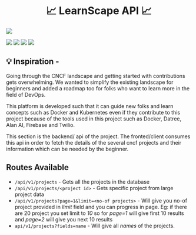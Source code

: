 <h1 align="center"> 📈 LearnScape API 📈 </h1>

<img src="https://raw.githubusercontent.com/starlightknown/LearnScape/main/learnscape.gif?token=ARZODXPL47CVB33WWK76F6LBXXH32">

<a href="https://github.com/starlightknown/LearnScape"><img src="https://badges.frapsoft.com/os/v1/open-source.svg?v=103"></a>
<a href="https://github.com/starlightknown/LearnScape"><img src="https://img.shields.io/badge/Built%20by-developers%20%3C%2F%3E-0059b3"></a>
<a href="https://github.com/starlightknown/LearnScape"><img src="https://img.shields.io/static/v1.svg?label=Contributions&message=Welcome&color=yellow"></a>
<a href="https://github.com/starlightknown/"><img src="https://img.shields.io/badge/Maintained%3F-yes-brightgreen.svg?v=103"></a>

## 💡 Inspiration -
Going through the CNCF landscape and getting started with contributions gets overwhelming. We wanted to simplify the existing landscape for beginners and added a roadmap too for folks who want to learn more in the field of DevOps. 

This platform is developed such that it can guide new folks and learn concepts such as Docker and Kubernetes even if they contribute to this project because of the tools used in this project such as Docker, Datree, Alan AI, Firebase and Twilio. 

This section is the backend/ api of the project. The fronted/client consumes this api in order to fetch the details of the several cncf projects and their information which can be needed by the beginner.

## Routes Available

- `/api/v1/projects` - Gets all the projects in the database
- `/api/v1/projects/<project id>` - Gets specific project from large project data
- `/api/v1/projects?page=1&limit=<no-of projects>` - Will give you no-of project provided in *limit* field and you can progress in page. Eg: if there are 20 project you set limit to *10* so for *page=1* will give first 10 results and *page=2* will give you next 10 results
- `api/v1/projects?fields=name` - Will give all *names* of the projects.